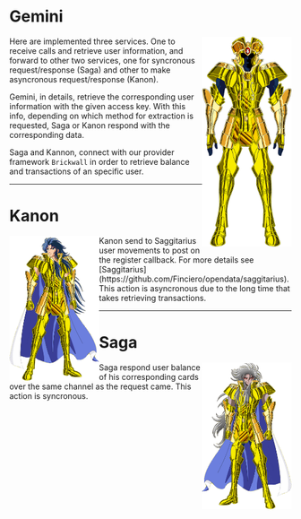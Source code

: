 # Gemini

<img src="gemini.png" alt="Gemini" align="right" width="160" />
Here are implemented three services. One to receive calls and retrieve user information, and forward to other two services, one for syncronous request/response (Saga) and other to make asyncronous request/response (Kanon).

Gemini, in details, retrieve the corresponding user information with the given access key. With this info, depending on which method for extraction is requested, Saga or Kanon respond with the corresponding data.

Saga and Kannon, connect with our provider framework `Brickwall` in order to retrieve balance and transactions of an specific user.

---

# Kanon

<img src="kanon.png" alt="Kanon" align="left" width="160" />
Kanon send to Saggitarius user movements to post on the register callback. For more details see [Saggitarius](https://github.com/Finciero/opendata/saggitarius). This action is asyncronous due to the long time that takes retrieving transactions.

---

# Saga

<img src="saga.png" alt="Saga" align="right" width="160" />
Saga respond user balance of his corresponding cards over the same channel as the request came. This action is syncronous.